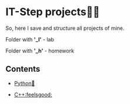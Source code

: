 # IT-Step projects:technologist:

So, here I save and structure all projects of mine.

Folder with **'_l'** - lab

Folder with **'_h'** - homework

## Contents

- [Python:baby:](./python)

- [C++:feelsgood:](./cpp)
